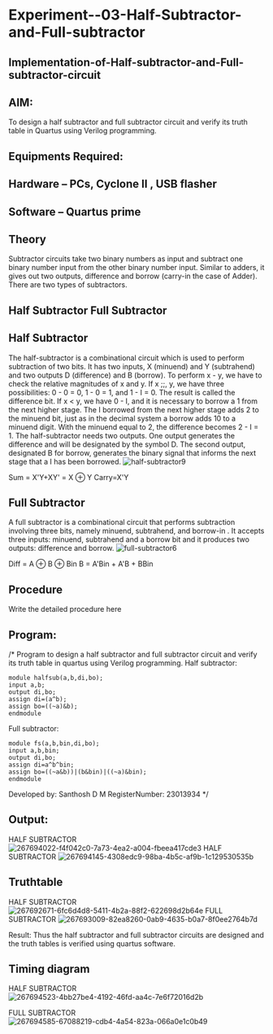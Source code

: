 # Experiment--03-Half-Subtractor-and-Full-subtractor
## Implementation-of-Half-subtractor-and-Full-subtractor-circuit
## AIM:
To design a half subtractor and full subtractor circuit and verify its truth table in Quartus using Verilog programming.

## Equipments Required:
## Hardware – PCs, Cyclone II , USB flasher
## Software – Quartus prime
## Theory
Subtractor circuits take two binary numbers as input and subtract one binary number input from the other binary number input. Similar to adders, it gives out two outputs, difference and borrow (carry-in the case of Adder). There are two types of subtractors.

## Half Subtractor Full Subtractor
## Half Subtractor
The half-subtractor is a combinational circuit which is used to perform subtraction of two bits. It has two inputs, X (minuend) and Y (subtrahend) and two outputs D (difference) and B (borrow). To perform x - y, we have to check the relative magnitudes of x and y. If x ;;, y, we have three possibilities: 0 - 0 = 0, 1 - 0 = 1, and 1 - I = 0. The result is called the difference bit. If x < y, we have 0 - I, and it is necessary to borrow a 1 from the next higher stage. The I borrowed from the next higher stage adds 2 to the minuend bit, just as in the decimal system a borrow adds 10 to a minuend digit. With the minuend equal to 2, the difference becomes 2 - I = 1. The half-subtractor needs two outputs. One output generates the difference and will be designated by the symbol D. The second output, designated B for borrow, generates the binary signal that informs the next stage that a I has been borrowed.
![half-subtractor9](https://user-images.githubusercontent.com/36288975/166112538-58c3bc7c-ee5d-4e6a-ac8d-8e8328efe27a.png)


Sum = X'Y+XY' = X ⊕ Y
Carry=X'Y

## Full Subtractor
A full subtractor is a combinational circuit that performs subtraction involving three bits, namely minuend, subtrahend, and borrow-in . It accepts three inputs: minuend, subtrahend and a borrow bit and it produces two outputs: difference and borrow. 
![full-subtractor6](https://user-images.githubusercontent.com/36288975/166112541-24c68359-3de8-4674-ae22-8272ffc385ed.png)


Diff = A ⊕ B ⊕ Bin B = A'Bin + A'B + BBin

## Procedure



Write the detailed procedure here 


## Program:
/*
Program to design a half subtractor and full subtractor circuit and verify its truth table in quartus using Verilog programming.
Half subtractor:
```
module halfsub(a,b,di,bo);
input a,b;
output di,bo;
assign di=(a^b);
assign bo=((~a)&b);
endmodule 
```
Full subtractor:
```
module fs(a,b,bin,di,bo);
input a,b,bin;
output di,bo;
assign di=a^b^bin;
assign bo=((~a&b))|(b&bin)|((~a)&bin);
endmodule
```
Developed by: Santhosh D M 
RegisterNumber: 23013934
*/

## Output:
HALF SUBTRACTOR
![267694022-f4f042c0-7a73-4ea2-a004-fbeea417cde3](https://github.com/Sandy-56/Experiment--03-Half-Subtractor-and-Full-subtractor/assets/152118022/2470e628-bf61-40a2-b14a-e763b06330e8)
HALF SUBTRACTOR
![267694145-4308edc9-98ba-4b5c-af9b-1c129530535b](https://github.com/Sandy-56/Experiment--03-Half-Subtractor-and-Full-subtractor/assets/152118022/966b93f2-172e-4e6d-9ebc-f8dd684f2d63)

## Truthtable
HALF SUBTRACTOR
![267692671-6fc6d4d8-5411-4b2a-88f2-622698d2b64e](https://github.com/Sandy-56/Experiment--03-Half-Subtractor-and-Full-subtractor/assets/152118022/1303d953-3ad4-4cb8-997b-3822d3f1f7de)
FULL SUBTRACTOR
![267693009-82ea8260-0ab9-4635-b0a7-8f0ee2764b7d](https://github.com/Sandy-56/Experiment--03-Half-Subtractor-and-Full-subtractor/assets/152118022/5ae27a82-8f41-440d-b05d-644936cd8463)


Result:
Thus the half subtractor and full subtractor circuits are designed and the truth tables is verified using quartus software.



## Timing diagram 
HALF SUBTRACTOR 
![267694523-4bb27be4-4192-46fd-aa4c-7e6f72016d2b](https://github.com/Sandy-56/Experiment--03-Half-Subtractor-and-Full-subtractor/assets/152118022/3bb17243-4173-44b7-8984-0275277af0b7)

FULL SUBTRACTOR 
![267694585-67088219-cdb4-4a54-823a-066a0e1c0b49](https://github.com/Sandy-56/Experiment--03-Half-Subtractor-and-Full-subtractor/assets/152118022/0947d00e-4d55-4f7f-8668-8a47a3d7ab1c)
